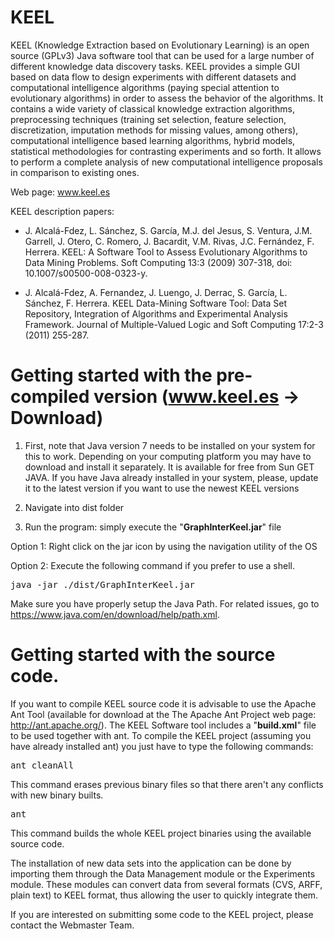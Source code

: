 # KEEL
KEEL (Knowledge Extraction based on Evolutionary Learning) is an open source (GPLv3) Java software tool that can be used for a large number of different knowledge data discovery tasks. KEEL provides a simple GUI based on data flow to design experiments with different datasets and computational intelligence algorithms (paying special attention to evolutionary algorithms) in order to assess the behavior of the algorithms. It contains a wide variety of classical knowledge extraction algorithms, preprocessing techniques (training set selection, feature selection, discretization, imputation methods for missing values, among others), computational intelligence based learning algorithms, hybrid models, statistical methodologies for contrasting experiments and so forth. It allows to perform a complete analysis of new computational intelligence proposals in comparison to existing ones.

Web page:  www.keel.es

KEEL description papers:

- J. Alcalá-Fdez, L. Sánchez, S. García, M.J. del Jesus, S. Ventura, J.M. Garrell, J. Otero, C. Romero, J. Bacardit, V.M. Rivas, J.C. Fernández, F. Herrera. KEEL: A Software Tool to Assess Evolutionary Algorithms to Data Mining Problems. Soft Computing 13:3 (2009) 307-318, doi: 10.1007/s00500-008-0323-y.    

- J. Alcalá-Fdez, A. Fernandez, J. Luengo, J. Derrac, S. García, L. Sánchez, F. Herrera. KEEL Data-Mining Software Tool: Data Set Repository, Integration of Algorithms and Experimental Analysis Framework. Journal of Multiple-Valued Logic and Soft Computing 17:2-3 (2011) 255-287. 

# Getting started with the pre-compiled version (www.keel.es -> Download)

1. First, note that Java version 7 needs to be installed on your system for this to work. Depending on your computing platform you may have to download and install it separately. It is available for free from Sun GET JAVA. If you have Java already installed in your system, please, update it to the latest version if you want to use the newest KEEL versions


2. Navigate into dist folder

3. Run the program: simply execute the "<b>GraphInterKeel.jar</b>" file

  Option 1: Right click on the jar icon by using the navigation utility of the OS

  Option 2: Execute the following command if you prefer to use a shell.

<pre>
java -jar ./dist/GraphInterKeel.jar
</pre>

Make sure you have properly setup the Java Path. For related issues, go to https://www.java.com/en/download/help/path.xml.



# Getting started with the source code.

If you want to compile KEEL source code it is advisable to use the Apache Ant Tool (available for download at the The Apache Ant Project web page: http://ant.apache.org/). The KEEL Software tool includes a "<b>build.xml</b>" file to be used together with ant. To compile the KEEL project (assuming you have already installed ant) you just have to type the following commands:

<pre>
ant cleanAll
</pre>

This command erases previous binary files so that there aren't any conflicts with new binary builts.

<pre>
ant
</pre>

This command builds the whole KEEL project binaries using the available source code.

The installation of new data sets into the application can be done by importing them through the Data Management module or the Experiments module. These modules can convert data from several formats (CVS, ARFF, plain text) to KEEL format, thus allowing the user to quickly integrate them.

If you are interested on submitting some code to the KEEL project, please contact the Webmaster Team.

